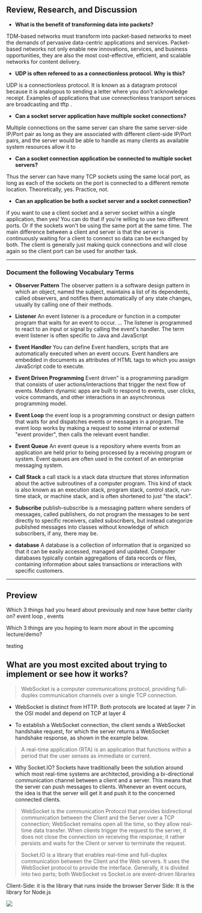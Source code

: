 ## Review, Research, and Discussion

- **What is the benefit of transforming data into packets?**

TDM-based networks must transform into packet-based networks to meet the demands of pervasive data-centric applications and services. Packet-based networks not only enable new innovations, services, and business opportunities, they are also the most cost-effective, efficient, and scalable networks for content delivery.

- **UDP is often refereed to as a connectionless protocol. Why is this?**

UDP is a connectionless protocol. It is known as a datagram protocol because it is analogous to sending a letter where you don't acknowledge receipt. Examples of applications that use connectionless transport services are broadcasting and tftp .

- **Can a socket server application have multiple socket connections?**

Multiple connections on the same server can share the same server-side IP/Port pair as long as they are associated with different client-side IP/Port pairs, and the server would be able to handle as many clients as available system resources allow it to

- **Can a socket connection application be connected to multiple socket servers?**

Thus the server can have many TCP sockets using the same local port, as long as each of the sockets on the port is connected to a different remote location. Theoretically, yes. Practice, not.

- **Can an application be both a socket server and a socket connection?**

if you want to use a client socket and a server socket within a single application, then yes! You can do that if you're willing to use two different ports. Or if the sockets won't be using the same port at the same time.
The main difference between a client and server is that the server is continuously waiting for a client to connect so data can be exchanged by both. The client is generally just making quick connections and will close again so the client port can be used for another task.

---

### Document the following Vocabulary Terms

- **Observer Pattern** The observer pattern is a software design pattern in which an object, named the subject, maintains a list of its dependents, called observers, and notifies them automatically of any state changes, usually by calling one of their methods.
- **Listener** An event listener is a procedure or function in a computer program that waits for an event to occur. ... The listener is programmed to react to an input or signal by calling the event's handler. The term event listener is often specific to Java and JavaScript
- **Event Handler** You can define Event handlers, scripts that are automatically executed when an event occurs. Event handlers are embedded in documents as attributes of HTML tags to which you assign JavaScript code to execute.

- **Event Driven Programming** Event driven" is a programming paradigm that consists of user actions/interactions that trigger the next flow of events. Modern dynamic apps are built to respond to events, user clicks, voice commands, and other interactions in an asynchronous programming model.
- **Event Loop** the event loop is a programming construct or design pattern that waits for and dispatches events or messages in a program. The event loop works by making a request to some internal or external "event provider", then calls the relevant event handler.

- **Event Queue** An event queue is a repository where events from an application are held prior to being processed by a receiving program or system. Event queues are often used in the context of an enterprise messaging system.

- **Call Stack** a call stack is a stack data structure that stores information about the active subroutines of a computer program. This kind of stack is also known as an execution stack, program stack, control stack, run-time stack, or machine stack, and is often shortened to just "the stack".
- **Subscribe** publish–subscribe is a messaging pattern where senders of messages, called publishers, do not program the messages to be sent directly to specific receivers, called subscribers, but instead categorize published messages into classes without knowledge of which subscribers, if any, there may be.

- **database** A database is a collection of information that is organized so that it can be easily accessed, managed and updated. Computer databases typically contain aggregations of data records or files, containing information about sales transactions or interactions with specific customers.

---

## Preview

Which 3 things had you heard about previously and now have better clarity on?
event loop , events

Which 3 things are you hoping to learn more about in the upcoming lecture/demo?

testing

## What are you most excited about trying to implement or see how it works?

> WebSocket is a computer communications protocol, providing full-duplex communication channels over a single TCP connection.

- WebSocket is distinct from HTTP. Both protocols are located at layer 7 in the OSI model and depend on TCP at layer 4

- To establish a WebSocket connection, the client sends a WebSocket handshake request, for which the server returns a WebSocket handshake response, as shown in the example below.

> A real-time application (RTA) is an application that functions within a period that the user senses as immediate or current.

- Why Socket.IO? Sockets have traditionally been the solution around which most real-time systems are architected, providing a bi-directional communication channel between a client and a server. This means that the server can push messages to clients. Whenever an event occurs, the idea is that the server will get it and push it to the concerned connected clients.

> WebSocket is the communication Protocol that provides bidirectional communication between the Client and the Server over a TCP connection; WebSocket remains open all the time, so they allow real-time data transfer. When clients trigger the request to the server, it does not close the connection on receiving the response; it rather persists and waits for the Client or server to terminate the request.

> Socket.IO is a library that enables real-time and full-duplex communication between the Client and the Web servers. It uses the WebSocket protocol to provide the interface. Generally, it is divided into two parts; both WebSocket vs Socket.io are event-driven libraries

Client-Side: it is the library that runs inside the browser
Server Side: It is the library for Node.js

![](https://cdn.educba.com/academy/wp-content/uploads/2018/11/WebSockets-vs-Socket-1.jpg.webp)
